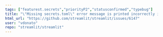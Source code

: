 ```yaml
---
tags: ["featurest.secrets","priorityP2","statusconfirmed","typebug"]
title: "\"Missing secrets.toml\" error message is printed incorrectly in Windows"
html_url: "https://github.com/streamlit/streamlit/issues/6147"
user: "vdonato"
repo: "streamlit/streamlit"
---
```


